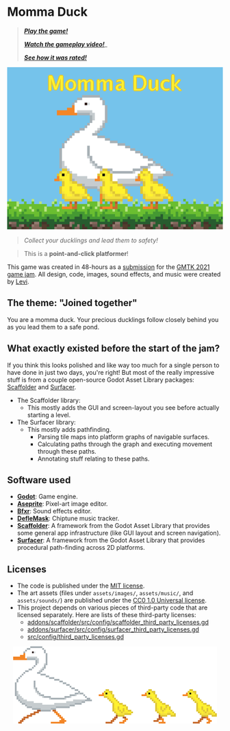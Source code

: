 # Momma Duck

> _**[Play the game!](https://levi.dev/gmtk21)**_
> 
> _**[Watch the gameplay video!](https://www.youtube.com/watch?v=QYv0xNa0bO8)**__
> 
> _**[See how it was rated!](https://itch.io/jam/gmtk-2021/rate/1085910)**_

<p align="center">
  <a href="https://itch.io/jam/gmtk-2021/rate/1085910"><img src="assets/images/icon_1024x768.png"
       alt="Cover art for the Momma Duck game. It's show's a pixel-art rendering of a momma duck and her three ducklings."></a>
</p>

> _Collect your ducklings and lead them to safety!_

> This is a **point-and-click platformer**!

This game was created in 48-hours as a [submission](https://itch.io/jam/gmtk-2021/rate/1085910) for the [GMTK 2021 game jam](https://itch.io/jam/gmtk-2021). All design, code, images, sound effects, and music were created by [Levi](https://levi.dev).

## The theme: "Joined together"

You are a momma duck. Your precious ducklings follow closely behind you as you lead them to a safe pond.

## What exactly existed before the start of the jam?

If you think this looks polished and like way too much for a single person to have done in just two days, you're right! But most of the really impressive stuff is from a couple open-source Godot Asset Library packages: [Scaffolder](https://godotengine.org/asset-library/asset/969) and [Surfacer](https://godotengine.org/asset-library/asset/968).

-   The Scaffolder library:
    -   This mostly adds the GUI and screen-layout you see before actually starting a level.
-   The Surfacer library:
    -   This mostly adds pathfinding.
        -   Parsing tile maps into platform graphs of navigable surfaces.
        -   Calculating paths through the graph and executing movement through these paths.
        -   Annotating stuff relating to these paths.

## Software used

-   **[Godot](https://godotengine.org/)**: Game engine.
-   **[Aseprite](https://www.aseprite.org/)**: Pixel-art image editor.
-   **[Bfxr](https://www.bfxr.net/)**: Sound effects editor.
-   **[DefleMask](https://deflemask.com/)**: Chiptune music tracker.
-   **[Scaffolder](https://godotengine.org/asset-library/asset/969)**: A framework from the Godot Asset Library that provides some general app infrastructure (like GUI layout and screen navigation).
-   **[Surfacer](https://godotengine.org/asset-library/asset/968)**: A framework from the Godot Asset Library that provides procedural path-finding across 2D platforms.

## Licenses

-   The code is published under the [MIT license](LICENSE).
-   The art assets (files under `assets/images/`, `assets/music/`, and `assets/sounds/`) are published under the [CC0 1.0 Universal license](https://creativecommons.org/publicdomain/zero/1.0/deed.en).
-   This project depends on various pieces of third-party code that are licensed separately. Here are lists of these third-party licenses:
    -   [addons/scaffolder/src/config/scaffolder_third_party_licenses.gd](https://github.com/SnoringCatGames/scaffolder/blob/master/src/config/scaffolder_third_party_licenses.gd)
    -   [addons/surfacer/src/config/surfacer_third_party_licenses.gd](https://github.com/SnoringCatGames/surfacer/blob/master/src/config/surfacer_third_party_licenses.gd)
    -   [src/config/third_party_licenses.gd](./src/config/third_party_licenses.gd)

<p align="center">
  <img src="assets/images/loading.gif"
       alt="An animated GIF.">
</p>
